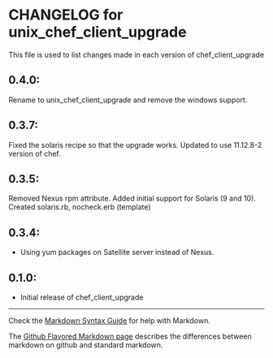 # CHANGELOG for unix_chef_client_upgrade

This file is used to list changes made in each version of chef_client_upgrade

## 0.4.0:

Rename to unix_chef_client_upgrade and remove the windows support.

## 0.3.7:

Fixed the solaris recipe so that the upgrade works.
Updated to use 11.12.8-2 version of chef.

## 0.3.5:

Removed Nexus rpm attribute. Added initial support for Solaris (9 and 10). Created solaris.rb, nocheck.erb (template)

## 0.3.4:

* Using yum packages on Satellite server instead of Nexus.

## 0.1.0:

* Initial release of chef_client_upgrade

- - - 
Check the [Markdown Syntax Guide](http://daringfireball.net/projects/markdown/syntax) for help with Markdown.

The [Github Flavored Markdown page](http://github.github.com/github-flavored-markdown/) describes the differences between markdown on github and standard markdown.
